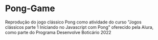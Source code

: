 # Pong-Game
Reprodução do jogo clássico Pong como atividade do curso "Jogos clássicos parte 1 Iniciando no Javascript com Pong" oferecido pela Alura, como parte do Programa Desenvolve Boticário 2022
